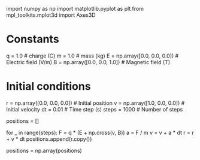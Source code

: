 import numpy as np
import matplotlib.pyplot as plt
from mpl_toolkits.mplot3d import Axes3D

# Constants
q = 1.0     # charge (C)
m = 1.0     # mass (kg)
E = np.array([0.0, 0.0, 0.0])  # Electric field (V/m)
B = np.array([0.0, 0.0, 1.0])  # Magnetic field (T)

# Initial conditions
r = np.array([0.0, 0.0, 0.0])  # Initial position
v = np.array([1.0, 0.0, 0.0])  # Initial velocity
dt = 0.01                      # Time step (s)
steps = 1000                  # Number of steps

positions = []

for _ in range(steps):
    F = q * (E + np.cross(v, B))
    a = F / m
    v = v + a * dt
    r = r + v * dt
    positions.append(r.copy())

positions = np.array(positions)
